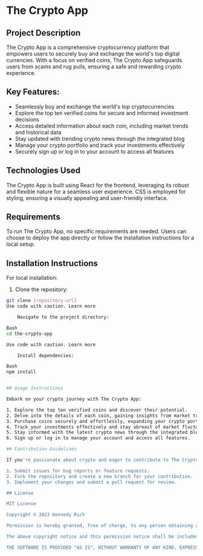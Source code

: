 # The Crypto App

## Project Description

The Crypto App is a comprehensive cryptocurrency platform that empowers users to securely buy and exchange the world's top digital currencies. With a focus on verified coins, The Crypto App safeguards users from scams and rug pulls, ensuring a safe and rewarding crypto experience.

## Key Features:

- Seamlessly buy and exchange the world's top cryptocurrencies
- Explore the top ten verified coins for secure and informed investment decisions
- Access detailed information about each coin, including market trends and historical data
- Stay updated with trending crypto news through the integrated blog
- Manage your crypto portfolio and track your investments effectively
- Securely sign up or log in to your account to access all features

## Technologies Used

The Crypto App is built using React for the frontend, leveraging its robust and flexible nature for a seamless user experience. CSS is employed for styling, ensuring a visually appealing and user-friendly interface.

## Requirements

To run The Crypto App, no specific requirements are needed. Users can choose to deploy the app directly or follow the installation instructions for a local setup.

## Installation Instructions

For local installation:

1. Clone the repository:
```bash
git clone [repository-url]
Use code with caution. Learn more

    Navigate to the project directory:

Bash
cd the-crypto-app

Use code with caution. Learn more

    Install dependencies:

Bash
npm install


## Usage Instructions

Embark on your crypto journey with The Crypto App:

1. Explore the top ten verified coins and discover their potential.
2. Delve into the details of each coin, gaining insights from market trends and historical data.
3. Purchase coins securely and effortlessly, expanding your crypto portfolio.
4. Track your investments effectively and stay abreast of market fluctuations.
5. Stay informed with the latest crypto news through the integrated blog.
6. Sign up or log in to manage your account and access all features.

## Contribution Guidelines

If you're passionate about crypto and eager to contribute to The Crypto App, follow these guidelines:

1. Submit issues for bug reports or feature requests.
2. Fork the repository and create a new branch for your contribution.
3. Implement your changes and submit a pull request for review.

## License

MIT License

Copyright © 2023 Kennedy Rich

Permission is hereby granted, free of charge, to any person obtaining a copy of this software and associated documentation files (the "Software"), to deal in the Software without restriction, including without limitation the rights to use, copy, modify, merge, publish, distribute, sublicense, and/or sell copies of the Software, and to permit persons to whom the Software is furnished to do so, subject to the following conditions:

The above copyright notice and this permission notice shall be included in all copies or substantial portions of the Software.

THE SOFTWARE IS PROVIDED "AS IS", WITHOUT WARRANTY OF ANY KIND, EXPRESS OR IMPLIED, INCLUDING BUT NOT LIMITED TO THE WARRANTIES OF MERCHANTABILITY, FITNESS FOR A PARTICULAR PURPOSE AND NONINFRINGEMENT. IN NO EVENT SHALL THE AUTHORS OR COPYRIGHT HOLDERS BE LIABLE FOR ANY CLAIM, DAMAGES OR OTHER LIABILITY, WHETHER IN AN ACTION OF CONTRACT, TORT OR OTHERWISE, ARISING FROM, OUT OF OR IN CONNECTION WITH THE SOFTWARE OR THE USE OR OTHER DEALINGS IN THE SOFTWARE.